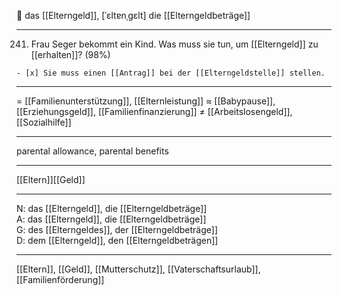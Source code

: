 🔴 das [[Elterngeld]], [ˈɛltɐnˌgɛlt]
die [[Elterngeldbeträge]]

---

241. Frau Seger bekommt ein Kind. Was muss sie tun, um [[Elterngeld]] zu [[erhalten]]? (98%)


    - [x] Sie muss einen [[Antrag]] bei der [[Elterngeldstelle]] stellen.

---

= [[Familienunterstützung]], [[Elternleistung]]
≈ [[Babypause]], [[Erziehungsgeld]], [[Familienfinanzierung]]
≠ [[Arbeitslosengeld]], [[Sozialhilfe]]

---

parental allowance, parental benefits

---

[[Eltern]][[Geld]]

---

N: das [[Elterngeld]], die [[Elterngeldbeträge]]  
A: das [[Elterngeld]], die [[Elterngeldbeträge]]  
G: des [[Elterngeldes]], der [[Elterngeldbeträge]]  
D: dem [[Elterngeld]], den [[Elterngeldbeträgen]]

---

[[Eltern]], [[Geld]], [[Mutterschutz]], [[Vaterschaftsurlaub]], [[Familienförderung]]
